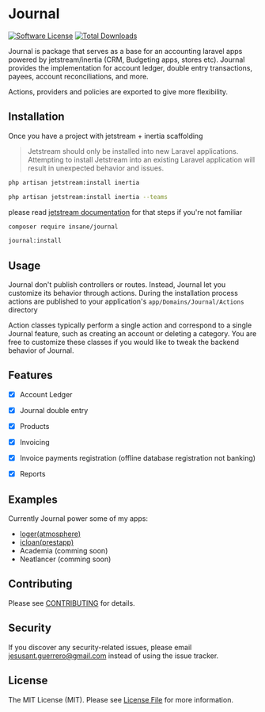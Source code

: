# Journal

[![Software License](https://img.shields.io/badge/license-MIT-brightgreen.svg?style=flat-square)](LICENSE.md)
[![Total Downloads](https://img.shields.io/packagist/dt/insane/journal.svg?style=flat-square)](https://packagist.org/packages/insane/journal)


Journal is package that serves as a base for an accounting laravel apps powered by jetstream/inertia (CRM, Budgeting apps, stores etc). Journal provides the implementation for account ledger, double entry transactions, payees, account reconciliations, and more.

Actions, providers and policies are exported to give more flexibility.

## Installation
Once you have a project with jetstream + inertia scaffolding 

> Jetstream should only be installed into new Laravel applications. Attempting to install Jetstream into an existing Laravel application will result in unexpected behavior and issues.

```bash
php artisan jetstream:install inertia

php artisan jetstream:install inertia --teams
```

please read [jetstream documentation](https://jetstream.laravel.com/installation.html) for that steps if you're not familiar 
```bash
composer require insane/journal

journal:install
```

## Usage

Journal don't publish controllers or routes. Instead, Journal let you customize its behavior through actions.
During the installation process actions are published to your application's `app/Domains/Journal/Actions` directory

Action classes typically perform a single action and correspond to a single Journal feature, such as creating an account or deleting a category. You are free to customize these classes if you would like to tweak the backend behavior of Journal.

## Features
- [x] Account Ledger
- [x] Journal double entry
- [x] Products
- [x] Invoicing
- [x] Invoice payments registration (offline database registration not banking)
- [x] Reports


## Examples
Currently Journal power some of my apps:
- [loger(atmosphere)](https://github.com/jesusantguerrero/atmosphere)
- [icloan(prestapp)](https://github.com/jesusantguerrero/prestapp)
- Academia (comming soon)
- Neatlancer (comming soon)

## Contributing

Please see [CONTRIBUTING](CONTRIBUTING.md) for details.


## Security

If you discover any security-related issues, please email jesusant.guerrero@gmail.com instead of using the issue tracker.


## License

The MIT License (MIT). Please see [License File](/LICENSE.md) for more information.
